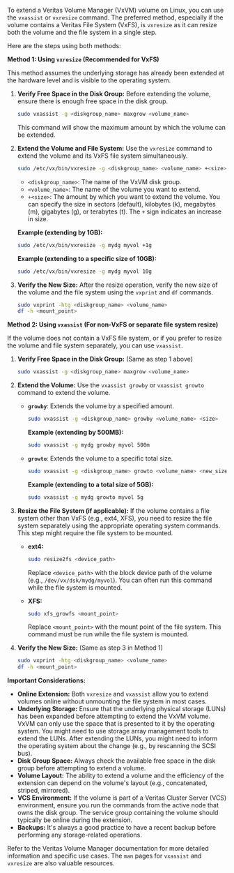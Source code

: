 To extend a Veritas Volume Manager (VxVM) volume on Linux, you can use the `vxassist` or `vxresize` command. The preferred method, especially if the volume contains a Veritas File System (VxFS), is `vxresize` as it can resize both the volume and the file system in a single step.

Here are the steps using both methods:

**Method 1: Using `vxresize` (Recommended for VxFS)**

This method assumes the underlying storage has already been extended at the hardware level and is visible to the operating system.

1.  **Verify Free Space in the Disk Group:**
    Before extending the volume, ensure there is enough free space in the disk group.

    ```bash
    sudo vxassist -g <diskgroup_name> maxgrow <volume_name>
    ```

    This command will show the maximum amount by which the volume can be extended.

2.  **Extend the Volume and File System:**
    Use the `vxresize` command to extend the volume and its VxFS file system simultaneously.

    ```bash
    sudo /etc/vx/bin/vxresize -g <diskgroup_name> <volume_name> +<size>
    ```

    * `<diskgroup_name>`: The name of the VxVM disk group.
    * `<volume_name>`: The name of the volume you want to extend.
    * `+<size>`: The amount by which you want to extend the volume. You can specify the size in sectors (default), kilobytes (k), megabytes (m), gigabytes (g), or terabytes (t). The `+` sign indicates an increase in size.

    **Example (extending by 1GB):**

    ```bash
    sudo /etc/vx/bin/vxresize -g mydg myvol +1g
    ```

    **Example (extending to a specific size of 10GB):**

    ```bash
    sudo /etc/vx/bin/vxresize -g mydg myvol 10g
    ```

3.  **Verify the New Size:**
    After the resize operation, verify the new size of the volume and the file system using the `vxprint` and `df` commands.

    ```bash
    sudo vxprint -htg <diskgroup_name> <volume_name>
    df -h <mount_point>
    ```

**Method 2: Using `vxassist` (For non-VxFS or separate file system resize)**

If the volume does not contain a VxFS file system, or if you prefer to resize the volume and file system separately, you can use `vxassist`.

1.  **Verify Free Space in the Disk Group:** (Same as step 1 above)

    ```bash
    sudo vxassist -g <diskgroup_name> maxgrow <volume_name>
    ```

2.  **Extend the Volume:**
    Use the `vxassist growby` or `vxassist growto` command to extend the volume.

    * **`growby`**: Extends the volume by a specified amount.

        ```bash
        sudo vxassist -g <diskgroup_name> growby <volume_name> <size>
        ```

        **Example (extending by 500MB):**

        ```bash
        sudo vxassist -g mydg growby myvol 500m
        ```

    * **`growto`**: Extends the volume to a specific total size.

        ```bash
        sudo vxassist -g <diskgroup_name> growto <volume_name> <new_size>
        ```

        **Example (extending to a total size of 5GB):**

        ```bash
        sudo vxassist -g mydg growto myvol 5g
        ```

3.  **Resize the File System (if applicable):**
    If the volume contains a file system other than VxFS (e.g., ext4, XFS), you need to resize the file system separately using the appropriate operating system commands. This step might require the file system to be mounted.

    * **ext4:**

        ```bash
        sudo resize2fs <device_path>
        ```

        Replace `<device_path>` with the block device path of the volume (e.g., `/dev/vx/dsk/mydg/myvol`). You can often run this command while the file system is mounted.

    * **XFS:**

        ```bash
        sudo xfs_growfs <mount_point>
        ```

        Replace `<mount_point>` with the mount point of the file system. This command must be run while the file system is mounted.

4.  **Verify the New Size:** (Same as step 3 in Method 1)

    ```bash
    sudo vxprint -htg <diskgroup_name> <volume_name>
    df -h <mount_point>
    ```

**Important Considerations:**

* **Online Extension:** Both `vxresize` and `vxassist` allow you to extend volumes online without unmounting the file system in most cases.
* **Underlying Storage:** Ensure that the underlying physical storage (LUNs) has been expanded before attempting to extend the VxVM volume. VxVM can only use the space that is presented to it by the operating system. You might need to use storage array management tools to extend the LUNs. After extending the LUNs, you might need to inform the operating system about the change (e.g., by rescanning the SCSI bus).
* **Disk Group Space:** Always check the available free space in the disk group before attempting to extend a volume.
* **Volume Layout:** The ability to extend a volume and the efficiency of the extension can depend on the volume's layout (e.g., concatenated, striped, mirrored).
* **VCS Environment:** If the volume is part of a Veritas Cluster Server (VCS) environment, ensure you run the commands from the active node that owns the disk group. The service group containing the volume should typically be online during the extension.
* **Backups:** It's always a good practice to have a recent backup before performing any storage-related operations.

Refer to the Veritas Volume Manager documentation for more detailed information and specific use cases. The `man` pages for `vxassist` and `vxresize` are also valuable resources.